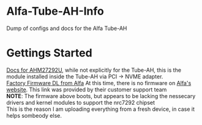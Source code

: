 # Alfa-Tube-AH-Info
Dump of configs and docs for the Alfa Tube-AH

# Gettings Started 
[Docs for AHM27292U](https://docs.alfa.com.tw/Product/AHM27292U/), while not explicitly for the Tube-AH, this is the module installed inside the Tube-AH via PCI -> NVME adapter.<br>
[Factory Firmware DL from Alfa](https://drive.google.com/file/d/1KSlgDL66AJUVrZjVxHLGtyePOj-y7iDj/view?usp=share_link) At this time, there is no firmware on [Alfa's website](https://files.alfa.com.tw/). This link was provided by their customer support team<br>
**NOTE**: The firmware above boots, but appears to be lacking the nessecary drivers and kernel modules to support the nrc7292 chipset<br>
This is the reason I am uploading everything from a fresh device, in case it helps sombeody else.
